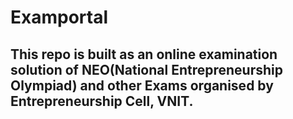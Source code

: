 # Examportal
## This repo is built as an online examination solution of NEO(National Entrepreneurship Olympiad) and other Exams organised by Entrepreneurship Cell, VNIT.

